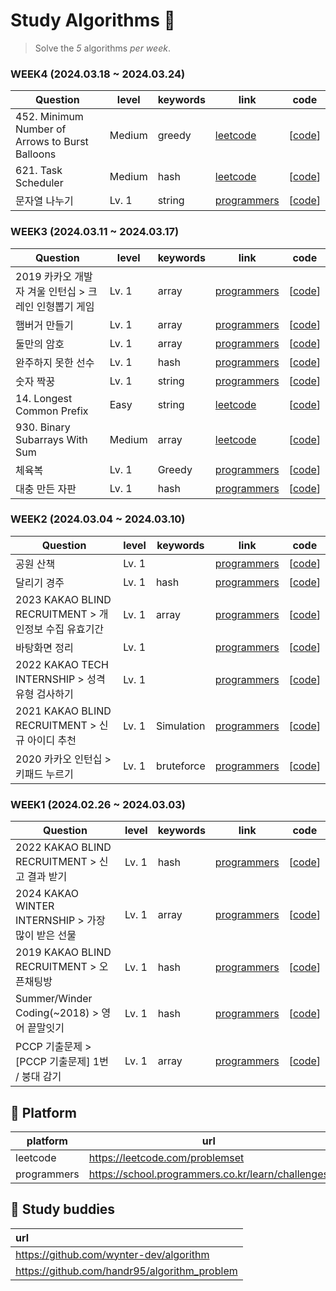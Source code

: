 # Study Algorithms 🍯

> Solve the _5_ algorithms _per week_.

### WEEK4 (2024.03.18 ~ 2024.03.24)

| Question                                        | level  | keywords | link                                                                                             | code                                                                                 |
| ----------------------------------------------- | ------ | -------- | ------------------------------------------------------------------------------------------------ | ------------------------------------------------------------------------------------ |
| 452. Minimum Number of Arrows to Burst Balloons | Medium | greedy   | [leetcode](https://leetcode.com/problems/minimum-number-of-arrows-to-burst-balloons/description) | [[code](https://github.com/jiyeon-dev/js_algorithm/blob/main/leetcode/452.js)]       |
| 621. Task Scheduler                             | Medium | hash     | [leetcode](https://leetcode.com/problems/task-scheduler)                                         | [[code](https://github.com/jiyeon-dev/js_algorithm/blob/main/leetcode/621.js)]       |
| 문자열 나누기                                   | Lv. 1  | string   | [programmers](https://school.programmers.co.kr/learn/courses/30/lessons/140108)                  | [[code](https://github.com/jiyeon-dev/js_algorithm/blob/main/programmers/140108.js)] |

### WEEK3 (2024.03.11 ~ 2024.03.17)

| Question                                              | level  | keywords | link                                                                             | code                                                                                 |
| ----------------------------------------------------- | ------ | -------- | -------------------------------------------------------------------------------- | ------------------------------------------------------------------------------------ |
| 2019 카카오 개발자 겨울 인턴십 > 크레인 인형뽑기 게임 | Lv. 1  | array    | [programmers](https://school.programmers.co.kr/learn/courses/30/lessons/64061)   | [[code](https://github.com/jiyeon-dev/js_algorithm/blob/main/programmers/64061.js)]  |
| 햄버거 만들기                                         | Lv. 1  | array    | [programmers](https://school.programmers.co.kr/learn/courses/30/lessons/133502)  | [[code](https://github.com/jiyeon-dev/js_algorithm/blob/main/programmers/133502.js)] |
| 둘만의 암호                                           | Lv. 1  | array    | [programmers](https://school.programmers.co.kr/learn/courses/30/lessons/155652)  | [[code](https://github.com/jiyeon-dev/js_algorithm/blob/main/programmers/155652.js)] |
| 완주하지 못한 선수                                    | Lv. 1  | hash     | [programmers](https://school.programmers.co.kr/learn/courses/30/lessons/42576)   | [[code](https://github.com/jiyeon-dev/js_algorithm/blob/main/programmers/42576.js)]  |
| 숫자 짝꿍                                             | Lv. 1  | string   | [programmers](https://school.programmers.co.kr/learn/courses/30/lessons/131128)  | [[code](https://github.com/jiyeon-dev/js_algorithm/blob/main/programmers/131128.js)] |
| 14. Longest Common Prefix                             | Easy   | string   | [leetcode](https://leetcode.com/problems/longest-common-prefix/description/)     | [[code](https://github.com/jiyeon-dev/js_algorithm/blob/main/leetcode/14.js)]        |
| 930. Binary Subarrays With Sum                        | Medium | array    | [leetcode](https://leetcode.com/problems/binary-subarrays-with-sum/description/) | [[code](https://github.com/jiyeon-dev/js_algorithm/blob/main/leetcode/930.js)]       |
| 체육복                                                | Lv. 1  | Greedy   | [programmers](https://school.programmers.co.kr/learn/courses/30/lessons/42862)   | [[code](https://github.com/jiyeon-dev/js_algorithm/blob/main/programmers/42862.js)]  |
| 대충 만든 자판                                        | Lv. 1  | hash     | [programmers](https://school.programmers.co.kr/learn/courses/30/lessons/160586)  | [[code](https://github.com/jiyeon-dev/js_algorithm/blob/main/programmers/160586.js)] |

### WEEK2 (2024.03.04 ~ 2024.03.10)

| Question                                              | level | keywords   | link                                                                            | code                                                                                 |
| ----------------------------------------------------- | ----- | ---------- | ------------------------------------------------------------------------------- | ------------------------------------------------------------------------------------ |
| 공원 산책                                             | Lv. 1 |            | [programmers](https://school.programmers.co.kr/learn/courses/30/lessons/172928) | [[code](https://github.com/jiyeon-dev/js_algorithm/blob/main/programmers/172928.js)] |
| 달리기 경주                                           | Lv. 1 | hash       | [programmers](https://school.programmers.co.kr/learn/courses/30/lessons/178871) | [[code](https://github.com/jiyeon-dev/js_algorithm/blob/main/programmers/178871.js)] |
| 2023 KAKAO BLIND RECRUITMENT > 개인정보 수집 유효기간 | Lv. 1 | array      | [programmers](https://school.programmers.co.kr/learn/courses/30/lessons/150370) | [[code](https://github.com/jiyeon-dev/js_algorithm/blob/main/programmers/150370.js)] |
| 바탕화면 정리                                         | Lv. 1 |            | [programmers](https://school.programmers.co.kr/learn/courses/30/lessons/161990) | [[code](https://github.com/jiyeon-dev/js_algorithm/blob/main/programmers/161990.js)] |
| 2022 KAKAO TECH INTERNSHIP > 성격 유형 검사하기       | Lv. 1 |            | [programmers](https://school.programmers.co.kr/learn/courses/30/lessons/118666) | [[code](https://github.com/jiyeon-dev/js_algorithm/blob/main/programmers/118666.js)] |
| 2021 KAKAO BLIND RECRUITMENT > 신규 아이디 추천       | Lv. 1 | Simulation | [programmers](https://school.programmers.co.kr/learn/courses/30/lessons/72410)  | [[code](https://github.com/jiyeon-dev/js_algorithm/blob/main/programmers/72410.js)]  |
| 2020 카카오 인턴십 > 키패드 누르기                    | Lv. 1 | bruteforce | [programmers](https://school.programmers.co.kr/learn/courses/30/lessons/67256)  | [[code](https://github.com/jiyeon-dev/js_algorithm/blob/main/programmers/67256.js)]  |

### WEEK1 (2024.02.26 ~ 2024.03.03)

| Question                                           | level | keywords | link                                                                            | code                                                                                 |
| -------------------------------------------------- | ----- | -------- | ------------------------------------------------------------------------------- | ------------------------------------------------------------------------------------ |
| 2022 KAKAO BLIND RECRUITMENT > 신고 결과 받기      | Lv. 1 | hash     | [programmers](https://school.programmers.co.kr/learn/courses/30/lessons/92334)  | [[code](https://github.com/jiyeon-dev/js_algorithm/blob/main/programmers/92334.js)]  |
| 2024 KAKAO WINTER INTERNSHIP > 가장 많이 받은 선물 | Lv. 1 | array    | [programmers](https://school.programmers.co.kr/learn/courses/30/lessons/258712) | [[code](https://github.com/jiyeon-dev/js_algorithm/blob/main/programmers/258712.js)] |
| 2019 KAKAO BLIND RECRUITMENT > 오픈채팅방          | Lv. 1 | hash     | [programmers](https://school.programmers.co.kr/learn/courses/30/lessons/42888)  | [[code](https://github.com/jiyeon-dev/js_algorithm/blob/main/programmers/42888.js)]  |
| Summer/Winder Coding(~2018) > 영어 끝말잇기        | Lv. 1 | hash     | [programmers](https://school.programmers.co.kr/learn/courses/30/lessons/12981)  | [[code](https://github.com/jiyeon-dev/js_algorithm/blob/main/programmers/12981.js)]  |
| PCCP 기출문제 > [PCCP 기출문제] 1번 / 붕대 감기    | Lv. 1 | array    | [programmers](https://school.programmers.co.kr/learn/courses/30/lessons/250137) | [[code](https://github.com/jiyeon-dev/js_algorithm/blob/main/programmers/250137.js)] |

## 🚧 Platform

| platform    | url                                               |
| ----------- | ------------------------------------------------- |
| leetcode    | https://leetcode.com/problemset                   |
| programmers | https://school.programmers.co.kr/learn/challenges |

## 🐝 Study buddies

| url                                          |
| :------------------------------------------- |
| https://github.com/wynter-dev/algorithm      |
| https://github.com/handr95/algorithm_problem |
